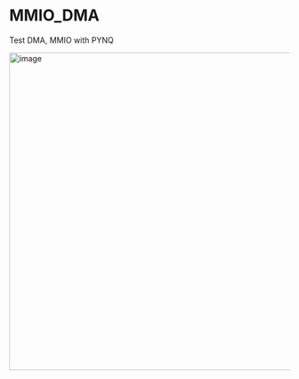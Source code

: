 # MMIO_DMA
Test DMA, MMIO with PYNQ

<img width="1842" height="571" alt="image" src="https://github.com/user-attachments/assets/c91521f2-cfbf-4807-a726-3373fbd6eeeb" />
<block design interface>
